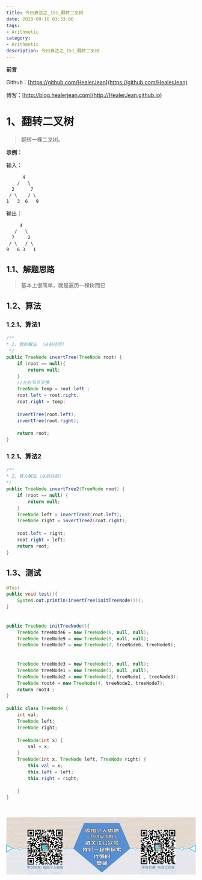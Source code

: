 ```yaml
---
title: 今日算法之_151_翻转二叉树
date: 2020-09-16 03:33:00
tags: 
- Arithmetic
category: 
- Arithmetic
description: 今日算法之_151_翻转二叉树
---
```


**前言**     

 Github：[https://github.com/HealerJean](https://github.com/HealerJean)         

 博客：[http://blog.healerjean.com](http://HealerJean.github.io)          



# 1、翻转二叉树
> 翻转一棵二叉树。
>

**示例：**

输入：

    	  4
        /   \
      2      7
     / \    / \
    1   3  6   9

输出：

         4
       /   \
      7     2
     / \   / \
    9   6 3   1


## 1.1、解题思路 

>  基本上很简单，就是遍历一棵树而已



## 1.2、算法

### 1.2.1、算法1

```java
/**
* 1、我的解法 （从前往后）
 */
public TreeNode invertTree(TreeNode root) {
    if (root == null){
        return null;
    }
    //左右节点交换
    TreeNode temp = root.left ;
    root.left = root.right;
    root.right = temp;

    invertTree(root.left);
    invertTree(root.right);

    return root;
}

```





### 1.2.1、算法2

```java
/**
* 2、官方解法（从后往前）
*/
public TreeNode invertTree2(TreeNode root) {
    if (root == null) {
        return null;
    }
    TreeNode left = invertTree2(root.left);
    TreeNode right = invertTree2(root.right);

    root.left = right;
    root.right = left;
    return root;
}
```




## 1.3、测试 

```java
@Test
public void test(){
    System.out.println(invertTree(initTreeNode()));
}


public TreeNode initTreeNode(){
    TreeNode treeNode6 = new TreeNode(6, null, null);
    TreeNode treeNode9 = new TreeNode(9, null, null);
    TreeNode treeNode7 = new TreeNode(7, treeNode6, treeNode9);


    TreeNode treeNode3 = new TreeNode(3, null, null);
    TreeNode treeNode1 = new TreeNode(1, null ,null);
    TreeNode treeNode2 = new TreeNode(2, treeNode1 , treeNode3);
    TreeNode root4 = new TreeNode(4, treeNode2, treeNode7);
    return root4 ;
}

public class TreeNode {
    int val;
    TreeNode left;
    TreeNode right;

    TreeNode(int x) {
        val = x;
    }
    TreeNode(int x, TreeNode left, TreeNode right) {
        this.val = x;
        this.left = left;
        this.right = right;

    }
}
```



​          

![ContactAuthor](https://raw.githubusercontent.com/HealerJean/HealerJean.github.io/master/assets/img/artical_bottom.jpg)



<link rel="stylesheet" href="https://unpkg.com/gitalk/dist/gitalk.css">

<script src="https://unpkg.com/gitalk@latest/dist/gitalk.min.js"></script> 
<div id="gitalk-container"></div>    
 <script type="text/javascript">
    var gitalk = new Gitalk({
		clientID: `1d164cd85549874d0e3a`,
		clientSecret: `527c3d223d1e6608953e835b547061037d140355`,
		repo: `HealerJean.github.io`,
		owner: 'HealerJean',
		admin: ['HealerJean'],
		id: 'O6Dcwxz7I5TpHYLh',
    });
    gitalk.render('gitalk-container');
</script> 



